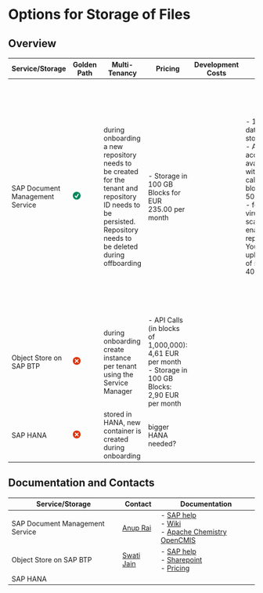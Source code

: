 # Options for Storage of Files

## Overview

| Service/Storage                 | Golden Path          | Multi-Tenancy                                                                                                                                                    | Pricing                                                                                                       | Development Costs | Sizing                                                                                                                                                                                    | Malware Scanner | Encryption                                                                                                                                                           | Connection                                                                                                                                                                                                                | Authentication                     | Availability                                                                                                                                                                                                                                                                                                                 | UI Support                                                                                                                     |
|---------------------------------|----------------------|------------------------------------------------------------------------------------------------------------------------------------------------------------------|---------------------------------------------------------------------------------------------------------------|-------------------|-------------------------------------------------------------------------------------------------------------------------------------------------------------------------------------------|-----------------|----------------------------------------------------------------------------------------------------------------------------------------------------------------------|---------------------------------------------------------------------------------------------------------------------------------------------------------------------------------------------------------------------------|------------------------------------|------------------------------------------------------------------------------------------------------------------------------------------------------------------------------------------------------------------------------------------------------------------------------------------------------------------------------|--------------------------------------------------------------------------------------------------------------------------------|
| SAP Document Management Service | ![](./img/check.png) | during onboarding a new repository needs to be created for the tenant and repository ID needs to be persisted. Repository needs to be deleted during offboarding | - Storage in 100 GB Blocks for EUR 235.00 per month                                                           |                   | - 100-GB data storage <br /> - API access is available with API calls in blocks of 50000 <br /> - for For virus-scanning enabled repositories: You can upload a file of size up to 400 MB | integrated      | [Default Encryption via SAP Credential Store](https://help.sap.com/docs/document-management-service/sap-document-management-service/enable-customer-managed-key-cmk) | - **for documents**: using OpenCMIS, Apache Chemistry provides Java library for this, but this is retired, SDM colleagues want to provide own version of the Java library <br /> - **for subscription**: using REST calls | token using a client ID and secret | - **AWS**: Australia (Sydney), Brazil (São Paulo), Canada (Montreal), Europe (Frankfurt), Japan (Tokyo), Singapore, South Korea (Seoul), US East (VA) <br/> - **Microsoft Azure**: Europe (Netherlands), Japan (Tokyo), Singapore, US East (VA), US West (WA). <br/> - **Google Cloud**: Europe (Frankfurt), US Central (IA) | [reuse UI component](https://wiki.one.int.sap/wiki/display/sapecm/How+to+consume+SDM+ReuseUI+in+a+Fiori+application) available |
| Object Store on SAP BTP         | ![](./img/cross.png) | during onboarding create instance per tenant using the Service Manager                                                                                           | - API Calls (in blocks of 1,000,000): 4,61 EUR per month <br/> - Storage in 100 GB Blocks: 2,90 EUR per month |                   |                                                                                                                                                                                           |                 |                                                                                                                                                                      |                                                                                                                                                                                                                           |                                    |                                                                                                                                                                                                                                                                                                                              | ![](./img/cross.png)                                                                                                           |
| SAP HANA                        | ![](./img/cross.png) | stored in HANA, new container is created during onboarding                                                                                                       | bigger HANA needed?                                                                                           |                   |                                                                                                                                                                                           |                 |                                                                                                                                                                      |                                                                                                                                                                                                                           |                                    |                                                                                                                                                                                                                                                                                                                              | ![](./img/cross.png)                                                                                                           |

## Documentation and Contacts

| Service/Storage                 | Contact                                   | Documentation                                                                                                                                                                                                                                                                                                                                                                     | 
|---------------------------------|-------------------------------------------|-----------------------------------------------------------------------------------------------------------------------------------------------------------------------------------------------------------------------------------------------------------------------------------------------------------------------------------------------------------------------------------|
| SAP Document Management Service | [Anup Rai](mailto:anup.rai@sap.com)       | - [SAP help](https://help.sap.com/docs/document-management-service)<br/> - [Wiki](https://wiki.one.int.sap/wiki/display/sapecm/SDM+Overview) <br /> - [Apache Chemistry OpenCMIS](https://chemistry.apache.org/java/opencmis.html)                                                                                                                                                |
| Object Store on SAP BTP         | [Swati Jain](mailto:swati.jain01@sap.com) | - [SAP help](https://help.sap.com/docs/object-store/object-store-service-on-sap-btp/what-is-object-store) <br/> - [Sharepoint](https://sap.sharepoint.com/sites/204062/SitePages/ObjectStoreSAPBTP.aspx) <br/> - [Pricing](https://maui-prod-estimator-ui.wcms-prod.c.eu-de-2.cloud.sap/products/technology-platform/price-list/internal/list.internal-crosscharging.europe.html) |
| SAP HANA                        |                                           |                                                                                                                                                                                                                                                                                                                                                                                   | 


